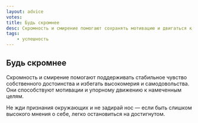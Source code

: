 ```yaml
---
layout: advice
votes:
title: Будь скромнее
desc: Скромность и смирение помогают сохранять мотивацию и двигаться к намеченным целям несмотря ни на что.
tags:
    - успешность
---
```


## Будь скромнее

Скромность и смирение помогают поддерживать стабильное чувство собственного достоинства и избегать высокомерия и самодовольства. Они способствуют мотивации и упорному движению к намеченным целям. 

Не жди признания окружающих и не задирай нос — если быть слишком высокого мнения о себе, легко остановиться на достигнутом. 
